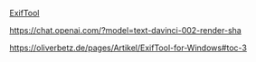 [ExifTool](https://exiftool.org/)

https://chat.openai.com/?model=text-davinci-002-render-sha

https://oliverbetz.de/pages/Artikel/ExifTool-for-Windows#toc-3


